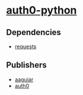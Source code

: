 # [auth0-python](https://pypi.org/project/auth0-python)

## Dependencies
- [requests](packages/r/requests.md)



## Publishers
- [aaguiar](https://pypi.org/user/aaguiar)
- [auth0](https://pypi.org/user/auth0)

